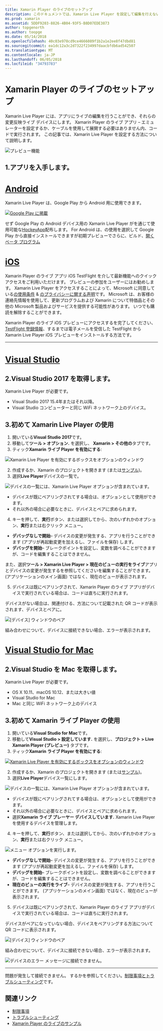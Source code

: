 ```yaml
---
title: Xamarin Player のライブのセットアップ
description: このドキュメントでは、Xamarin Live Player を設定して編集を行えないライブ実行中のアプリケーションを使用する方法について説明します。
ms.prod: xamarin
ms.assetid: 5DDF9203-8826-4B04-93F5-B8D07EDE3873
author: topgenorth
ms.author: toopge
ms.date: 05/14/2018
ms.openlocfilehash: 40c03e978cd9ce4666089f1b2a1e2ee8f47dbd81
ms.sourcegitcommit: ea1dc12a3c2d7322f234997daacbfdb6ad542507
ms.translationtype: MT
ms.contentlocale: ja-JP
ms.lasthandoff: 06/05/2018
ms.locfileid: "34793783"
---
```

# <a name="xamarin-live-player-setup"></a>Xamarin Player のライブのセットアップ

Xamarin Live Player には、アプリにライブの編集を行うことができ、それらの変更反映ライブ デバイスにします。 Xamarin Player のライブ アプリ – エミュレーターを設定するか、ケーブルを使用して展開する必要はありません内、コードで実行されます。 この記事では、Xamarin Live Player を設定する方法について説明します。

![プレビュー機能](~/media/shared/preview.png)

## <a name="1-get-the-app"></a>1.アプリを入手します。

# <a name="androidtabandroid"></a>[Android](#tab/android)

Xamarin Live Player は、Google Play から Android 用に使用できます。

[ ![Google Play に掲載](install-images/google-play-badge.png)](https://play.google.com/store/apps/details?id=com.xamarin.live)

せず Google Play の Android デバイス用の Xamarin Live Player がを通じて使用可能な[HockeyApp](https://aka.ms/xlp-hockeyapp)配布します。 For Android は、の使用を選択して Google Play から直接インストールできますが初期プレビューでさらに、ビルド、[開くベータ プログラム](https://play.google.com/apps/testing/com.xamarin.live)

# <a name="iostabios"></a>[iOS](#tab/ios)

Xamarin Player のライブ アプリ iOS TestFlight を介して最新機能へのクイック アクセスをご利用いただけます。 プレビューの参加をユーザーにはお勧めします。 Xamarin Live Player をアクセスすることによって、Microsoft に同意している[の使用条件](https://www.microsoft.com/en-us/legal/intellectualproperty/copyright/default.aspx) & [のプライバシーに関する声明](https://privacy.microsoft.com/en-us/privacystatement)です。 Microsoft は、お客様の連絡先情報を使用して、更新プログラムおよび Xamarin について特価品とその他の Microsoft 製品およびサービスを提供する可能性があります。 いつでも購読を解除することができます。

Xamarin Player のライブ iOS プレビューにアクセスするを完了してください、 [TestFlight 登録情報](https://fastring.xamarinliveplayer.com/)、するまでは電子メールを受信した TestFlight から Xamarin Live Player iOS プレビューをインストールする方法です。

-----

# <a name="visual-studiotabwindows"></a>[Visual Studio](#tab/windows)

## <a name="2-get-visual-studio-2017"></a>2.Visual Studio 2017 を取得します。

Xamarin Live Player が必要です。

- Visual Studio 2017 15.4年またはそれ以降。
- Visual Studio コンピューターと同じ WiFi ネットワーク上のデバイス。

## <a name="3-using-xamarin-live-player-for-the-first-time"></a>3.初めて Xamarin Live Player の使用

1. 開いている**Visual Studio 2017**です。
2. 移動して**ツール > オプション.** を選択し、 **Xamarin > その他の**タブです。
3. ティック**Xamarin ライブ Player を有効にする**:

  ![Xamarin Live Player を有効にするボックスをオプションのウィンドウ](install-images/vs2017-options.png)

2. 作成するか、Xamarin のプロジェクトを開きます (または[サンプル](~/tools/live-player/samples.md))。
3. 選択**Live Player**デバイスの一覧で。

  ![デバイスの一覧には、Xamarin Live Player オプションが含まれています。](install-images/devices-empty-windows.png)

  * デバイスが既にペアリングされてする場合は、オプションとして使用ができます。
  * それ以外の場合に必要なときに、デバイスとペアに求められます。
4. キーを押して、**実行**ボタン、または選択してから、次のいずれかのオプション、**実行**または右クリック メニュー。

  - **デバッグなしで開始**– デバイスの変更が発生する、アプリを行うことができます (アプリが再起動変更を加えるし、ファイルを保存) します。
  - **デバッグを開始**– ブレークポイントを設定し、変数を調べることができますが、コードを編集することはできません。

  また、選択**ツール > Xamarin Live Player > 現在のビューの実行をライブ**アプリとデバイスの変更が発生するを参照してくださいを編集することができます。 (アプリケーションのメイン画面) ではなく、現在のビューが表示されます。

5. デバイスは既にペアリングされて、Xamarin Player のライブ アプリがデバイスで実行されている場合は、コードは直ちに実行されます。

  デバイスがない場合は、関連付ける、方法について記載された QR コードが表示されます、デバイスとペアに。

  ![[デバイス] ウィンドウのペア](install-images/manage-empty-windows.png)

  組み合わせについて、デバイスに接続できない場合、エラーが表示されます。

# <a name="visual-studio-for-mactabmacos"></a>[Visual Studio for Mac](#tab/macos)

## <a name="2-get-visual-studio-for-mac"></a>2.Visual Studio を Mac を取得します。

Xamarin Live Player が必要です。

- OS X 10.11、macOS 10.12、または大きい値
- Visual Studio for Mac
- Mac と同じ WiFi ネットワーク上のデバイス

## <a name="3-using-xamarin-live-player-for-the-first-time"></a>3.初めて Xamarin ライブ Player の使用

1. 開いている**Visual Studio for Mac**です。
2. 移動して**Visual Studio > 設定しています.** を選択し、**プロジェクト > Live Xamarin Player (プレビュー)** タブです。
3. ティック**Xamarin ライブ Player を有効にする**:

  [![Xamarin Live Player を有効にするボックスをオプションのウィンドウ](install-images/vsmac-options-sml.png)](install-images/vsmac-options.png#lightbox)

2. 作成するか、Xamarin のプロジェクトを開きます (または[サンプル](~/tools/live-player/samples.md))。
3. 選択**Live Player**デバイス一覧にします。

  ![デバイスの一覧には、Xamarin Live Player オプションが含まれています。](install-images/devices.png)

  * デバイスが既にペアリングされてする場合は、オプションとして使用ができます。
  * それ以外の場合に必要なときに、デバイスとペアに求められます。
  * 選択**Xamarin ライブ プレーヤー デバイスしています.** Xamarin Live Player を使用するデバイスを管理します。

4. キーを押して、**実行**ボタン、または選択してから、次のいずれかのオプション、**実行**または右クリック メニュー。

  ![メニュー オプションを実行します。](install-images/run-menu.png)

  - **デバッグなしで開始**– デバイスの変更が発生する、アプリを行うことができます (アプリが再起動変更を加えるし、ファイルを保存) します。
  - **デバッグを開始**– ブレークポイントを設定し、変数を調べることができますが、コードを編集することはできません。
  - **現在のビューの実行をライブ**– デバイスの変更が発生する、アプリを行うことができます。 (アプリケーションのメイン画面) ではなく、現在のビューが表示されます。

5. デバイスは既にペアリングされて、Xamarin Player のライブ アプリがデバイスで実行されている場合は、コードは直ちに実行されます。

  デバイスがペアになっていない場合、デバイスをペアリングする方法について QR コードに表示されます。

  ![[デバイス] ウィンドウのペア](install-images/manage-empty.png)

  組み合わせについて、デバイスに接続できない場合、エラーが表示されます。

  ![デバイスのエラー メッセージに接続できません。](install-images/error-cannot-connect.png)


-----

問題が発生して接続できません。 するかを参照してください。[制限事項とトラブルシューティング](~/tools/live-player/troubleshooting.md)です。


## <a name="related-links"></a>関連リンク

- [制限事項](~/tools/live-player/limitations.md)
- [トラブルシューティング](~/tools/live-player/troubleshooting.md)
- [Xamarin Player のライブのサンプル](~/tools/live-player/samples.md)
